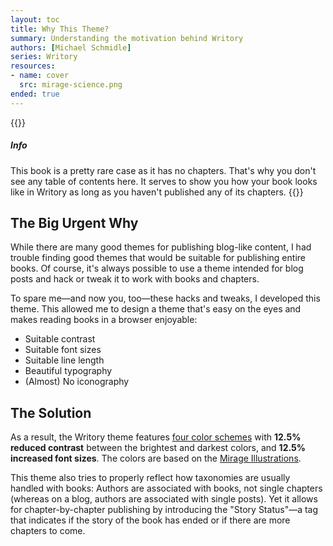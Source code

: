 ```yaml
---
layout: toc
title: Why This Theme?
summary: Understanding the motivation behind Writory
authors: [Michael Schmidle]
series: Writory
resources:
- name: cover
  src: mirage-science.png
ended: true
---
```


{{<alert class="wy-alert-info mt-5">}}
##### Info

This book is a pretty rare case as it has no chapters. That's why you don't see any table of contents here. It serves to show you how your book looks like in Writory as long as you haven't published any of its chapters.
{{</alert>}}

## The Big Urgent Why

While there are many good themes for publishing blog-like content, I had trouble finding good themes that would be suitable for publishing entire books. Of course, it's always possible to use a theme intended for blog posts and hack or tweak it to work with books and chapters.

To spare me—and now you, too—these hacks and tweaks, I developed this theme. This allowed me to design a theme that's easy on the eyes and makes reading books in a browser enjoyable:

* Suitable contrast
* Suitable font sizes
* Suitable line length
* Beautiful typography
* (Almost) No iconography

## The Solution

As a result, the Writory theme features [four color schemes](/books/customizing-writory/color-schemes/) with **12.5% reduced contrast** between the brightest and darkest colors, and **12.5% increased font sizes**. The colors are based on the [Mirage Illustrations](https://icons8.com/ouch/style/mirage-1).

This theme also tries to properly reflect how taxonomies are usually handled with books: Authors are associated with books, not single chapters (whereas on a blog, authors are associated with single posts). Yet it allows for chapter-by-chapter publishing by introducing the "Story Status"—a tag that indicates if the story of the book has ended or if there are more chapters to come.
